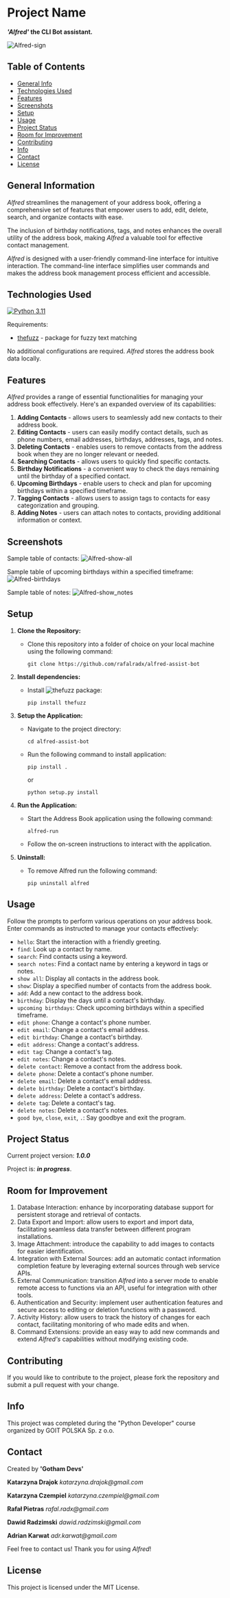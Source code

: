 # Project Name

**_'Alfred'_ the CLI Bot assistant.**

![Alfred-sign](https://github.com/rafalradx/alfred-assist-bot/blob/main/alfred/Alfred.jpg)

## Table of Contents

- [General Info](#general-information)
- [Technologies Used](#technologies-used)
- [Features](#features)
- [Screenshots](#screenshots)
- [Setup](#setup)
- [Usage](#usage)
- [Project Status](#project-status)
- [Room for Improvement](#room-for-improvement)
- [Contributing](#contributing)
- [Info](#info)
- [Contact](#contact)
- [License](#license)

## General Information

_Alfred_ streamlines the management of your address book, offering a comprehensive set of features that empower users to add, edit, delete, search, and organize contacts with ease.

The inclusion of birthday notifications, tags, and notes enhances the overall utility of the address book, making _Alfred_ a valuable tool for effective contact management.

_Alfred_ is designed with a user-friendly command-line interface for intuitive interaction. The command-line interface simplifies user commands and makes the address book management process efficient and accessible.

## Technologies Used

[![Python 3.11](https://img.shields.io/badge/python-3.11-blue.svg)](https://www.python.org/downloads/release/python-3115/)

Requirements:
   - [thefuzz](https://pypi.org/project/thefuzz/) - package for fuzzy text matching 

No additional configurations are required. _Alfred_ stores the address book data locally.

## Features

_Alfred_ provides a range of essential functionalities for managing your address book effectively. Here's an expanded overview of its capabilities:

1. **Adding Contacts** - allows users to seamlessly add new contacts to their address book.
2. **Editing Contacts** - users can easily modify contact details, such as phone numbers, email addresses, birthdays, addresses, tags, and notes.
3. **Deleting Contacts** - enables users to remove contacts from the address book when they are no longer relevant or needed.
4. **Searching Contacts** - allows users to quickly find specific contacts.
5. **Birthday Notifications** - a convenient way to check the days remaining until the birthday of a specified contact.
6. **Upcoming Birthdays** - enable users to check and plan for upcoming birthdays within a specified timeframe.
7. **Tagging Contacts** - allows users to assign tags to contacts for easy categorization and grouping.
8. **Adding Notes** - users can attach notes to contacts, providing additional information or context.

## Screenshots

Sample table of contacts:
![Alfred-show-all](https://github.com/rafalradx/alfred-assist-bot/blob/main/alfred/show_all.jpg)

Sample table of upcoming birthdays within a specified timeframe:
![Alfred-birthdays](https://github.com/rafalradx/alfred-assist-bot/blob/main/alfred/birthdays.jpg)

Sample table of notes:
![Alfred-show_notes](https://github.com/rafalradx/alfred-assist-bot/blob/main/alfred/show_notes.jpg)

## Setup

1. **Clone the Repository:**

   - Clone this repository into a folder of choice on your local machine using the following command:
     ```
     git clone https://github.com/rafalradx/alfred-assist-bot
     ```

2. **Install dependencies:**
   - Install ![thefuzz](https://pypi.org/project/thefuzz/) package:
     ```
     pip install thefuzz
     ```

3. **Setup the Application:**

   - Navigate to the project directory:
     ```
     cd alfred-assist-bot
     ```
   - Run the following command to install application:
     ```
     pip install .
     ```
     or
     ```
     python setup.py install
     ```

4. **Run the Application:**

   - Start the Address Book application using the following command:
     ```
     alfred-run
     ```
   - Follow the on-screen instructions to interact with the application.

5. **Uninstall:**
   - To remove Alfred run the following command:
     ```
     pip uninstall alfred
     ```

## Usage

Follow the prompts to perform various operations on your address book.
Enter commands as instructed to manage your contacts effectively:

- `hello`: Start the interaction with a friendly greeting.
- `find`: Look up a contact by name.
- `search`: Find contacts using a keyword.
- `search notes`: Find a contact name by entering a keyword in tags or notes.
- `show all`: Display all contacts in the address book.
- `show`: Display a specified number of contacts from the address book.
- `add`: Add a new contact to the address book.
- `birthday`: Display the days until a contact's birthday.
- `upcoming birthdays`: Check upcoming birthdays within a specified timeframe.
- `edit phone`: Change a contact's phone number.
- `edit email`: Change a contact's email address.
- `edit birthday`: Change a contact's birthday.
- `edit address`: Change a contact's address.
- `edit tag`: Change a contact's tag.
- `edit notes`: Change a contact's notes.
- `delete contact`: Remove a contact from the address book.
- `delete phone`: Delete a contact's phone number.
- `delete email`: Delete a contact's email address.
- `delete birthday`: Delete a contact's birthday.
- `delete address`: Delete a contact's address.
- `delete tag`: Delete a contact's tag.
- `delete notes`: Delete a contact's notes.
- `good bye`, `close`, `exit`, `.`: Say goodbye and exit the program.

## Project Status

Current project version: _**1.0.0**_

Project is: _**in progress**_.

## Room for Improvement

1. Database Interaction: enhance by incorporating database support for persistent storage and retrieval of contacts.
2. Data Export and Import: allow users to export and import data, facilitating seamless data transfer between different program installations.
3. Image Attachment: introduce the capability to add images to contacts for easier identification.
4. Integration with External Sources: add an automatic contact information completion feature by leveraging external sources through web service APIs.
5. External Communication: transition _Alfred_ into a server mode to enable remote access to functions via an API, useful for integration with other tools.
6. Authentication and Security: implement user authentication features and secure access to editing or deletion functions with a password.
7. Activity History: allow users to track the history of changes for each contact, facilitating monitoring of who made edits and when.
8. Command Extensions: provide an easy way to add new commands and extend _Alfred's_ capabilities without modifying existing code.

## Contributing

If you would like to contribute to the project, please fork the repository and submit a pull request with your change.

## Info

This project was completed during the "Python Developer" course organized by GOIT POLSKA Sp. z o.o.

## Contact

Created by **'Gotham Devs'**

**Katarzyna Drajok** _katarzyna.drajok@gmail.com_

**Katarzyna Czempiel** _katarzyna.czempiel@gmail.com_

**Rafał Pietras** _rafal.radx@gmail.com_

**Dawid Radzimski** _dawid.radzimski@gmail.com_

**Adrian Karwat** _adr.karwat@gmail.com_

Feel free to contact us!
Thank you for using _Alfred_!

## License

This project is licensed under the MIT License.
